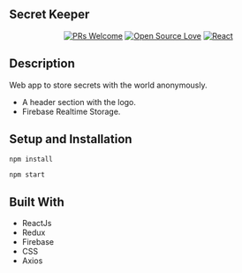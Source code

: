 ## Secret Keeper
<div align="center">
  
[![PRs Welcome](https://img.shields.io/badge/PRs-welcome-brightgreen.svg?style=flat&logo=github)](https://github.com/NikhilSharma03/Secret-Keeper) 
[![Open Source Love](https://img.shields.io/badge/Open%20Source-%F0%9F%A4%8D-Green)](https://github.com/NikhilSharma03/Secret-Keeper) 
[![React](https://img.shields.io/badge/React-20232A?style=for-the-badge&logo=react&logoColor=61DAFB)](https://reactjs.org/docs/getting-started.html)

</div>

## Description

Web app to store secrets with the world anonymously.
- A header section with the logo.
- Firebase Realtime Storage.


## Setup and Installation

```
npm install
```   

```
npm start
```   

## Built With

- ReactJs
- Redux
- Firebase
- CSS
- Axios
